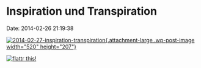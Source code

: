 Inspiration und Transpiration
=============================

Date: 2014-02-26 21:19:38

[![2014-02-27-inspiration-transpiration](http://sarahburrini.com/wordpress/wp-content/uploads/2014/02/2014-02-27-inspiration-transpiration.png){.attachment-large
.wp-post-image width="520"
height="207"}](http://sarahburrini.com/wordpress/comic/inspiration-und-transpiration/ "Inspiration und Transpiration")

[![flattr
this!](http://sarahburrini.com/wordpress/wp-content/plugins/flattr/img/flattr-badge-large.png)](http://sarahburrini.com/wordpress/?flattrss_redirect&id=5595&md5=b9fc7bb501ad8bb81f23e955fb7f0791 "Flattr")
